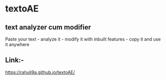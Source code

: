 # textoAE
## text analyzer cum modifier
Paste your text - analyze it - modify it with inbuilt features - copy it and use it anywhere

## Link:-
 https://rahulj9a.github.io/textoAE/

